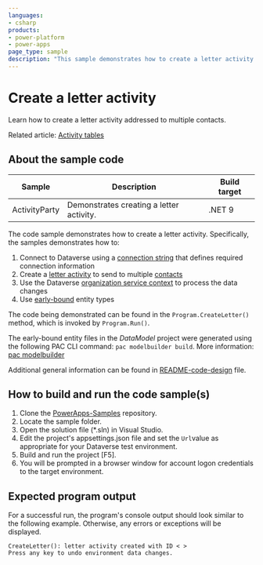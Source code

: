 ```yaml
---
languages:
- csharp
products:
- power-platform
- power-apps
page_type: sample
description: "This sample demonstrates how to create a letter activity."
---
```


# Create a letter activity

Learn how to create a letter activity addressed to multiple contacts.

Related article: [Activity tables](https://learn.microsoft.com/power-apps/developer/data-platform/activity-entities)

## About the sample code

|Sample|Description|Build target|
|---|---|---|
|ActivityParty|Demonstrates creating a letter activity.|.NET 9|

The code sample demonstrates how to create a letter activity. Specifically, the samples demonstrates how to:

1. Connect to Dataverse using a [connection string](https://learn.microsoft.com/power-apps/developer/data-platform/xrm-tooling/use-connection-strings-xrm-tooling-connect) that defines required connection information
1. Create a [letter activity](https://learn.microsoft.com/power-apps/developer/data-platform/reference/entities/letter) to send to multiple [contacts](https://learn.microsoft.com/power-apps/developer/data-platform/reference/entities/contact)
1. Use the Dataverse [organization service context](https://learn.microsoft.com/power-apps/developer/data-platform/org-service/organizationservicecontext) to process the data changes
1. Use [early-bound](https://learn.microsoft.com/power-apps/developer/data-platform/org-service/early-bound-programming#early-bound) entity types

The code being demonstrated can be found in the `Program.CreateLetter()` method, which is invoked by `Program.Run()`.

The early-bound entity files in the *DataModel* project were generated using the following PAC CLI command:
`pac modelbuilder build`. More information: [pac modelbuilder](https://learn.microsoft.com/en-us/power-platform/developer/cli/reference/modelbuilder)

Additional general information can be found in [README-code-design](https://github.com/microsoft/PowerApps-Samples/tree/master/dataverse/orgsvc/C%23-NETCore/README-code-design.md) file.

## How to build and run the code sample(s)

1. Clone the [PowerApps-Samples](https://github.com/microsoft/PowerApps-Samples) repository.
1. Locate the sample folder.
1. Open the solution file (*.sln) in Visual Studio.
1. Edit the project's appsettings.json file and set the `Url`value as appropriate for your Dataverse test environment.
1. Build and run the project [F5].
1. You will be prompted in a browser window for account logon credentials to the target environment.

## Expected program output

For a successful run, the program's console output should look similar to the following example.
Otherwise, any errors or exceptions will be displayed.

```console
CreateLetter(): letter activity created with ID < >
Press any key to undo environment data changes.
```
